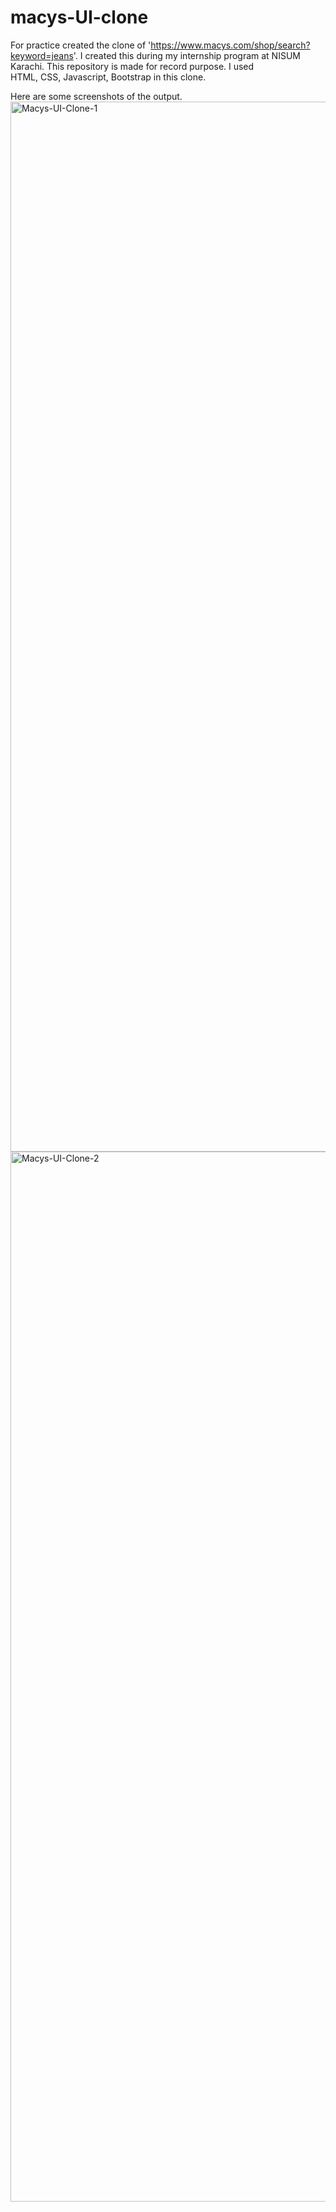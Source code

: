# macys-UI-clone
For practice created the clone of 'https://www.macys.com/shop/search?keyword=jeans'.
I created this during my internship program at NISUM Karachi. This repository is made for record purpose.
I used HTML, CSS, Javascript, Bootstrap in this clone.

Here are some screenshots of the output. 
<img width="1680" alt="Macys-UI-Clone-1" src="https://user-images.githubusercontent.com/54082156/169290285-84f06508-52b9-4234-b693-7081d9446cfc.png">
<img width="1680" alt="Macys-UI-Clone-2" src="https://user-images.githubusercontent.com/54082156/169290316-16ecb04b-51fe-4327-80e3-966115f79ac5.png">
